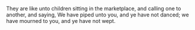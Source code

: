 They are like unto children sitting in the marketplace, and calling one to another, and saying, We have piped unto you, and ye have not danced; we have mourned to you, and ye have not wept.
